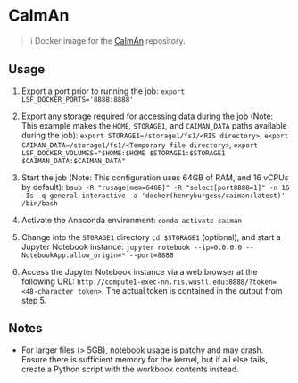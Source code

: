 # CaImAn

> ℹ️ Docker image for the [CaImAn](https://github.com/flatironinstitute/CaImAn) repository.

## Usage

1. Export a port prior to running the job: `export LSF_DOCKER_PORTS='8888:8888'`

2. Export any storage required for accessing data during the job (Note: This example makes the `HOME`, `STORAGE1`, and `CAIMAN_DATA` paths available during the job): `export STORAGE1=/storage1/fs1/<RIS directory>`, `export CAIMAN_DATA=/storage1/fs1/<Temporary file directory>`, `export LSF_DOCKER_VOLUMES="$HOME:$HOME $STORAGE1:$STORAGE1 $CAIMAN_DATA:$CAIMAN_DATA"`

3. Start the job (Note: This configuration uses 64GB of RAM, and 16 vCPUs by default): `bsub -R "rusage[mem=64GB]" -R "select[port8888=1]" -n 16 -Is -q general-interactive -a 'docker(henryburgess/caiman:latest)' /bin/bash`

4. Activate the Anaconda environment: `conda activate caiman`

5. Change into the `STORAGE1` directory `cd $STORAGE1` (optional), and start a Jupyter Notebook instance: `jupyter notebook --ip=0.0.0.0 --NotebookApp.allow_origin=* --port=8888`

6. Access the Jupyter Notebook instance via a web browser at the following URL: `http://compute1-exec-nn.ris.wustl.edu:8888/?token=<48-character token>`. The actual token is contained in the output from step 5.

## Notes

* For larger files (> 5GB), notebook usage is patchy and may crash. Ensure there is sufficient memory for the kernel, but if all else fails, create a Python script with the workbook contents instead.
